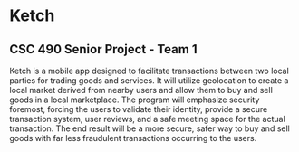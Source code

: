 # Ketch
## CSC 490 Senior Project - Team 1

Ketch is a mobile app designed to facilitate transactions between two local parties for trading goods and services. It will utilize geolocation to create a local market derived from nearby users and allow them to buy and sell goods in a local marketplace. The program will emphasize security foremost, forcing the users to validate their identity, provide a secure transaction system, user reviews, and a safe meeting space for the actual transaction. The end result will be a more secure, safer way to buy and sell goods with far less fraudulent transactions occurring to the users.

[1]: https://github.com/connorbutler44/Ketch "View our repository"
